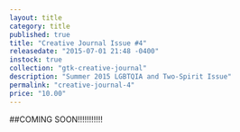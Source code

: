 ```yaml
---
layout: title
category: title
published: true
title: "Creative Journal Issue #4"
releasedate: "2015-07-01 21:48 -0400"
instock: true
collection: "gtk-creative-journal"
description: "Summer 2015 LGBTQIA and Two-Spirit Issue"
permalink: "creative-journal-4"
price: "10.00"
---
```


##COMING SOON!!!!!!!!!!!


